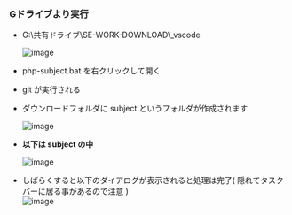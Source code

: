 ### Gドライブより実行
- G:\共有ドライブ\SE-WORK-DOWNLOAD\\_vscode

  ![image](https://github.com/winofsql/subject-230510/assets/1501327/1bbfdcbe-cf95-4e31-befb-3382ff057046)
  
- php-subject.bat を右クリックして開く 
- git が実行される
- ダウンロードフォルダに subject というフォルダが作成されます

  ![image](https://github.com/winofsql/subject-230510/assets/1501327/373f772b-a518-4264-bee4-1de4d9f9ad00)
  
- **以下は subject の中**

  ![image](https://github.com/winofsql/subject-230510/assets/1501327/44c9cc9d-ff69-41d2-a1b7-b16f8252b735)
  
- しばらくすると以下のダイアログが表示されると処理は完了( 隠れてタスクバーに居る事があるので注意 )\
  ![image](https://github.com/winofsql/subject-230510/assets/1501327/3aee1e9c-8c85-4196-8e14-1aafec839d62)

  
 
